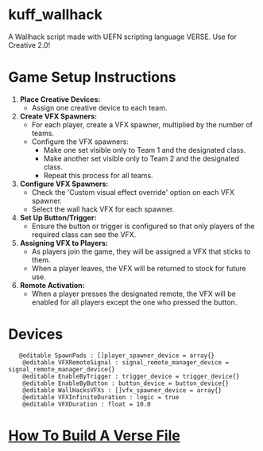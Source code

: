 # kuff_wallhack
A Wallhack script made with UEFN scripting language VERSE. Use for Creative 2.0!

# Game Setup Instructions
1. **Place Creative Devices:**
   - Assign one creative device to each team.
2. **Create VFX Spawners:**
   - For each player, create a VFX spawner, multiplied by the number of teams.
   - Configure the VFX spawners:
     - Make one set visible only to Team 1 and the designated class.
     - Make another set visible only to Team 2 and the designated class.
     - Repeat this process for all teams.
3. **Configure VFX Spawners:**
   - Check the 'Custom visual effect override' option on each VFX spawner.
   - Select the wall hack VFX for each spawner.
4. **Set Up Button/Trigger:**
   - Ensure the button or trigger is configured so that only players of the required class can see the VFX.
5. **Assigning VFX to Players:**
   - As players join the game, they will be assigned a VFX that sticks to them.
   - When a player leaves, the VFX will be returned to stock for future use.
6. **Remote Activation:**
   - When a player presses the designated remote, the VFX will be enabled for all players except the one who pressed the button.

# Devices
```
   @editable SpawnPads : []player_spawner_device = array{}
    @editable VFXRemoteSignal : signal_remote_manager_device = signal_remote_manager_device{}
    @editable EnableByTrigger : trigger_device = trigger_device{}
    @editable EnableByButton : button_device = button_device{}
    @editable WallHacksVFXs : []vfx_spawner_device = array{} 
    @editable VFXInfiniteDuration : logic = true   
    @editable VFXDuration : float = 10.0
```


  
# [How To Build A Verse File](https://dev.epicgames.com/documentation/en-us/uefn/create-your-own-device-in-verse#:~:text=Open%20your%20project%20in%20UEFN,the%20Create%20Verse%20Script%20window.)
